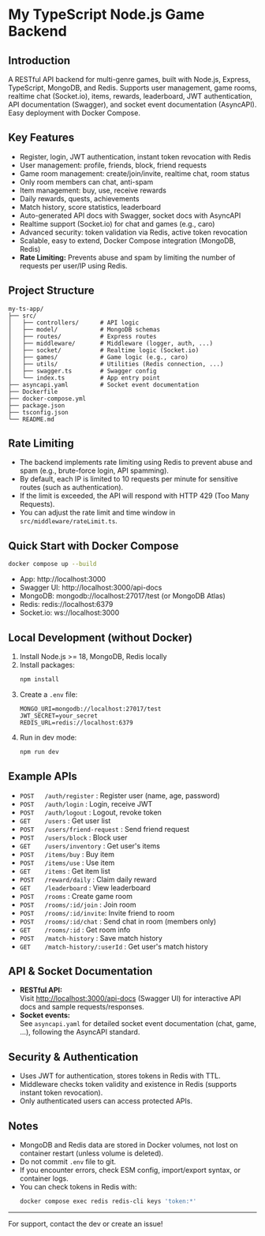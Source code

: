 # My TypeScript Node.js Game Backend

## Introduction

A RESTful API backend for multi-genre games, built with Node.js, Express, TypeScript, MongoDB, and Redis. Supports user management, game rooms, realtime chat (Socket.io), items, rewards, leaderboard, JWT authentication, API documentation (Swagger), and socket event documentation (AsyncAPI). Easy deployment with Docker Compose.

## Key Features

- Register, login, JWT authentication, instant token revocation with Redis
- User management: profile, friends, block, friend requests
- Game room management: create/join/invite, realtime chat, room status
- Only room members can chat, anti-spam
- Item management: buy, use, receive rewards
- Daily rewards, quests, achievements
- Match history, score statistics, leaderboard
- Auto-generated API docs with Swagger, socket docs with AsyncAPI
- Realtime support (Socket.io) for chat and games (e.g., caro)
- Advanced security: token validation via Redis, active token revocation
- Scalable, easy to extend, Docker Compose integration (MongoDB, Redis)
- **Rate Limiting:** Prevents abuse and spam by limiting the number of requests per user/IP using Redis.

## Project Structure

```
my-ts-app/
├── src/
│   ├── controllers/      # API logic
│   ├── model/            # MongoDB schemas
│   ├── routes/           # Express routes
│   ├── middleware/       # Middleware (logger, auth, ...)
│   ├── socket/           # Realtime logic (Socket.io)
│   ├── games/            # Game logic (e.g., caro)
│   ├── utils/            # Utilities (Redis connection, ...)
│   ├── swagger.ts        # Swagger config
│   └── index.ts          # App entry point
├── asyncapi.yaml         # Socket event documentation
├── Dockerfile
├── docker-compose.yml
├── package.json
├── tsconfig.json
└── README.md
```

## Rate Limiting

- The backend implements rate limiting using Redis to prevent abuse and spam (e.g., brute-force login, API spamming).
- By default, each IP is limited to 10 requests per minute for sensitive routes (such as authentication).
- If the limit is exceeded, the API will respond with HTTP 429 (Too Many Requests).
- You can adjust the rate limit and time window in `src/middleware/rateLimit.ts`.

## Quick Start with Docker Compose

```sh
docker compose up --build
```

- App: http://localhost:3000
- Swagger UI: http://localhost:3000/api-docs
- MongoDB: mongodb://localhost:27017/test (or MongoDB Atlas)
- Redis: redis://localhost:6379
- Socket.io: ws://localhost:3000

## Local Development (without Docker)

1. Install Node.js >= 18, MongoDB, Redis locally
2. Install packages:
   ```sh
   npm install
   ```
3. Create a `.env` file:
   ```env
   MONGO_URI=mongodb://localhost:27017/test
   JWT_SECRET=your_secret
   REDIS_URL=redis://localhost:6379
   ```
4. Run in dev mode:
   ```sh
   npm run dev
   ```

## Example APIs

- `POST   /auth/register` : Register user (name, age, password)
- `POST   /auth/login` : Login, receive JWT
- `POST   /auth/logout` : Logout, revoke token
- `GET    /users` : Get user list
- `POST   /users/friend-request` : Send friend request
- `POST   /users/block` : Block user
- `GET    /users/inventory` : Get user's items
- `POST   /items/buy` : Buy item
- `POST   /items/use` : Use item
- `GET    /items` : Get item list
- `POST   /reward/daily` : Claim daily reward
- `GET    /leaderboard` : View leaderboard
- `POST   /rooms` : Create game room
- `POST   /rooms/:id/join` : Join room
- `POST   /rooms/:id/invite`: Invite friend to room
- `POST   /rooms/:id/chat` : Send chat in room (members only)
- `GET    /rooms/:id` : Get room info
- `POST   /match-history` : Save match history
- `GET    /match-history/:userId` : Get user's match history

## API & Socket Documentation

- **RESTful API:**  
  Visit [http://localhost:3000/api-docs](http://localhost:3000/api-docs) (Swagger UI) for interactive API docs and sample requests/responses.
- **Socket events:**  
  See `asyncapi.yaml` for detailed socket event documentation (chat, game, ...), following the AsyncAPI standard.

## Security & Authentication

- Uses JWT for authentication, stores tokens in Redis with TTL.
- Middleware checks token validity and existence in Redis (supports instant token revocation).
- Only authenticated users can access protected APIs.

## Notes

- MongoDB and Redis data are stored in Docker volumes, not lost on container restart (unless volume is deleted).
- Do not commit `.env` file to git.
- If you encounter errors, check ESM config, import/export syntax, or container logs.
- You can check tokens in Redis with:
  ```sh
  docker compose exec redis redis-cli keys 'token:*'
  ```

---

For support, contact the dev or create an issue!
